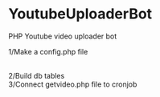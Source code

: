 # YoutubeUploaderBot
PHP Youtube video uploader bot

1/Make a config.php file<br />
<?php

error_reporting(E_ERROR | E_WARNING | E_PARSE);
ini_set('display_errors', 'on');

/* Mysql Settings */
define('MYSQL_HOSTNAME', 'localhost');
define('USERNAME', 'cruisear');
define('PASSWORD', 'PASSWORD');
define('DATABASE', 'cruisear_ytupload');

//Google Api
define('API_KEY', 'AIzaSyD0u9FtGD************');

?>
<br />
2/Build db tables <br />
3/Connect getvideo.php file to cronjob
